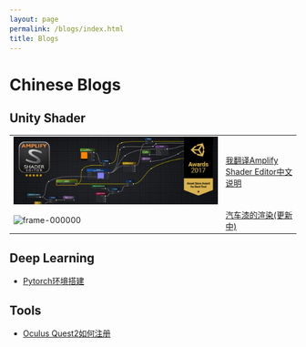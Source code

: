 ```yaml
---
layout: page
permalink: /blogs/index.html
title: Blogs
---
```


# Chinese Blogs

## Unity Shader

|                                                  |                                                   |
| ------------------------------------------------ | ------------------------------------------------- |
| ![ ](./blogs.assets/Forum.jpg)                   | [我翻译Amplify Shader Editor中文说明](/blogs/ase) |
| ![frame-000000](./blogs.assets/frame-000000.jpg) | [汽车漆的渲染(更新中)](/blogs/carpaint)           |

## Deep Learning

- [Pytorch环境搭建](/blogs/buildpytorch)

## Tools

- [Oculus Quest2如何注册](/blogs/quest2)

